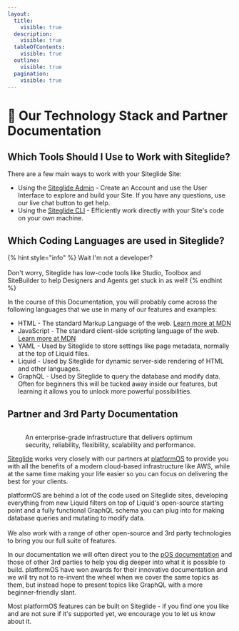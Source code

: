 ```yaml
---
layout:
  title:
    visible: true
  description:
    visible: true
  tableOfContents:
    visible: true
  outline:
    visible: true
  pagination:
    visible: true
---
```


# 🔹 Our Technology Stack and Partner Documentation

## Which Tools Should I Use to Work with Siteglide?

There are a few main ways to work with your Siteglide Site:

* Using the [Siteglide Admin](https://admin.siteglide.com/#/portal) - Create an Account and use the User Interface to explore and build your Site. If you have any questions, use our live chat button to get help.
* Using the [Siteglide CLI](../command-line-interface-cli/setup-cli/introduction.md) - Efficiently work directly with your Site's code on your own machine.

## Which Coding Languages are used in Siteglide?

{% hint style="info" %}
Wait I'm not a developer?\
\
Don't worry, Siteglide has low-code tools like Studio, Toolbox and SiteBuilder to help Designers and Agents get stuck in as well!
{% endhint %}

In the course of this Documentation, you will probably come across the following languages that we use in many of our features and examples:

* HTML - The standard Markup Language of the web. [Learn more at MDN](https://developer.mozilla.org/en-US/docs/Web/HTML)
* JavaScript - The standard client-side scripting language of the web. [Learn more at MDN](https://developer.mozilla.org/en-US/docs/Web/JavaScript)
* YAML - Used by Siteglide to store settings like page metadata, normally at the top of Liquid files.
* Liquid - Used by Siteglide for dynamic server-side rendering of HTML and other languages.
* GraphQL - Used by Siteglide to query the database and modify data. Often for beginners this will be tucked away inside our features, but learning it allows you to unlock more powerful possibilities.

## Partner and 3rd Party Documentation

<figure><img src="../.gitbook/assets/siteglide-infrastructure.webp" alt=""><figcaption><p>An enterprise-grade infrastructure that delivers optimum security, reliability, flexibility, scalability and performance.</p></figcaption></figure>

[Siteglide](https://siteglide.com/) works very closely with our partners at [platformOS](https://www.platformos.com/) to provide you with all the benefits of a modern cloud-based infrastructure like AWS, while at the same time making your life easier so you can focus on delivering the best for your clients.&#x20;

platformOS are behind a lot of the code used on Siteglide sites, developing everything from new Liquid filters on top of Liquid's open-source starting point and a fully functional GraphQL schema you can plug into for making database queries and mutating to modify data. \
\
We also work with a range of other open-source and 3rd party technologies to bring you our full suite of features.&#x20;

In our documentation we will often direct you to the [pOS documentation](https://documentation.platformos.com/) and those of other 3rd parties to help you dig deeper into what it is possible to build. platformOS have won awards for their innovative documentation and we will try not to re-invent the wheel when we cover the same topics as them, but instead hope to present topics like GraphQL with a more beginner-friendly slant.&#x20;

Most platformOS features can be built on Siteglide - if you find one you like and are not sure if it's supported yet, we encourage you to let us know about it.&#x20;
